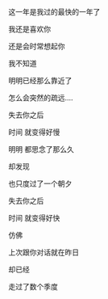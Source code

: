 这一年是我过的最快的一年了

我还是喜欢你

还是会时常想起你

我不知道

明明已经那么靠近了

怎么会突然的疏远....

失去你之后

时间 就变得好慢

明明 都思念了那么久

却发现

也只度过了一个朝夕

失去你之后

时间 就变得好快

仿佛

上次跟你对话就在昨日

却已经

走过了数个季度

